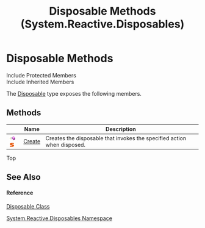 ﻿---
title: Disposable Methods (System.Reactive.Disposables)
TOCTitle: Disposable Methods
ms:assetid: Methods.T:System.Reactive.Disposables.Disposable
ms:mtpsurl: https://msdn.microsoft.com/en-us/library/system.reactive.disposables.disposable_methods(v=VS.103)
ms:contentKeyID: 36068304
ms.date: 06/28/2011
mtps_version: v=VS.103
---

# Disposable Methods

Include Protected Members  
Include Inherited Members  

The [Disposable](hh229792\(v=vs.103\).md) type exposes the following members.

## Methods

<table>
<thead>
<tr class="header">
<th> </th>
<th>Name</th>
<th>Description</th>
</tr>
</thead>
<tbody>
<tr class="odd">
<td><img src="images\Hh303103.pubmethod(en-us,VS.103).gif" title="Public method" alt="Public method" /><img src="images\Hh244319.static(en-us,VS.103).gif" title="Static member" alt="Static member" /></td>
<td><a href="https://msdn.microsoft.com/en-us/library/m:system.reactive.disposables.disposable.create(system.action)(v=VS.103)">Create</a></td>
<td>Creates the disposable that invokes the specified action when disposed.</td>
</tr>
</tbody>
</table>

Top

## See Also

#### Reference

[Disposable Class](hh229792\(v=vs.103\).md)

[System.Reactive.Disposables Namespace](hh229090\(v=vs.103\).md)

